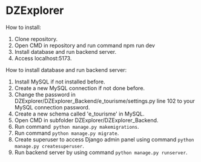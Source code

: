 # DZExplorer

How to install:
  1) Clone repository.
  2) Open CMD in repository and run command npm run dev
  3) Install database and run backend server.
  4) Access localhost:5173.

How to install database and run backend server:
  1) Install MySQL if not installed before.
  2) Create a new MySQL connection if not done before.
  3) Change the password in DZExplorer/DZExplorer_Backend/e_tourisme/settings.py line 102 to your MySQL connection password.
  4) Create a new schema called 'e_tourisme' in MySQL.
  5) Open CMD in subfolder DZExplorer/DZExplorer_Backend.
  6) Run command` python manage.py makemigrations`.
  7) Run command `python manage.py migrate`.
  8) Create superuser to access Django admin panel using command `python manage.py createsuperuser`.
  9) Run backend server by using command `python manage.py runserver`. 
